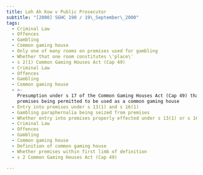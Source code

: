 ```yaml
---
title: Loh Ah Kow v Public Prosecutor
subtitle: "[2000] SGHC 190 / 19\_September\_2000"
tags:
  - Criminal Law
  - Offences
  - Gambling
  - Common gaming house
  - Only one of many rooms on premises used for gambling
  - Whether that one room constitutes \'place\'
  - s 2(1) Common Gaming Houses Act (Cap 49)
  - Criminal Law
  - Offences
  - Gambling
  - Common gaming house
  - >-
    Presumption under s 17 of the Common Gaming Houses Act (Cap 49) that
    premises being permitted to be used as a common gaming house
  - Entry into premises under s 13(1) and s 16(1)
  - Gambling paraphernalia being seized from premises
  - Whether entry into premises properly effected under s 13(1) or s 16(1)
  - Criminal Law
  - Offences
  - Gambling
  - Common gaming house
  - Definition of common gaming house
  - Whether premises within first limb of definition
  - s 2 Common Gaming Houses Act (Cap 49)

---
```


